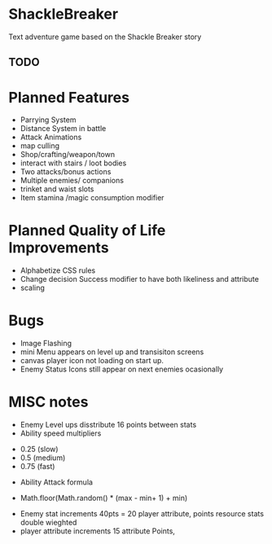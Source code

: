 # ShackleBreaker
Text adventure game based on the Shackle Breaker story

## TODO

# Planned Features
* Parrying System
* Distance System in battle
* Attack Animations
* map culling
* Shop/crafting/weapon/town
* interact with stairs / loot bodies
* Two attacks/bonus actions
* Multiple enemies/ companions
* trinket and waist slots
* Item stamina /magic consumption modifier

# Planned Quality of Life Improvements
* Alphabetize CSS rules
* Change decision Success modifier to have both likeliness and attribute
* scaling

# Bugs
* Image Flashing
* mini Menu appears on level up and transisiton screens
* canvas player icon not loading on start up.
* Enemy Status Icons still appear on next enemies ocasionally


# MISC notes
* Enemy Level ups disstribute 16 points between stats
* Ability speed multipliers 
- 0.25 (slow) 
- 0.5 (medium) 
- 0.75 (fast)
* Ability Attack formula
- Math.floor(Math.random() * (max - min+ 1) + min)
* Enemy stat increments 40pts = 20 player attribute, points resource stats double wieghted
* player attribute increments 15 attribute Points, 